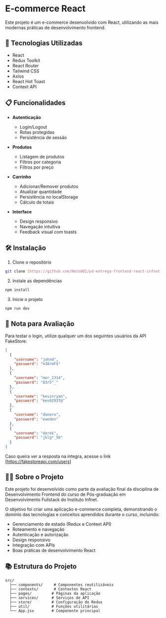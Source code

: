 # E-commerce React

Este projeto é um e-commerce desenvolvido com React, utilizando as mais modernas práticas de desenvolvimento frontend.

## 🚀 Tecnologias Utilizadas

- React
- Redux Toolkit
- React Router
- Tailwind CSS
- Axios
- React Hot Toast
- Context API

## 📋 Funcionalidades

- **Autenticação**

  - Login/Logout
  - Rotas protegidas
  - Persistência de sessão

- **Produtos**

  - Listagem de produtos
  - Filtros por categoria
  - Filtros por preço

- **Carrinho**

  - Adicionar/Remover produtos
  - Atualizar quantidade
  - Persistência no localStorage
  - Cálculo de totais

- **Interface**
  - Design responsivo
  - Navegação intuitiva
  - Feedback visual com toasts

## 🛠️ Instalação

1. Clone o repositório

```bash
git clone [https://github.com/Neto002/pd-entrega-frontend-react-infnet]
```

2. Instale as dependências

```bash
npm install
```

3. Inicie o projeto

```bash
npm run dev
```

## 📝 Nota para Avaliação

Para testar o login, utilize qualquer um dos seguintes usuários da API FakeStore:

```json
[
  {
    "username": "johnd",
    "password": "m38rmF$"
  },
  {
    "username": "mor_2314",
    "password": "83r5^_"
  },
  {
    "username": "kevinryan",
    "password": "kev02937@"
  },
  {
    "username": "donero",
    "password": "ewedon"
  },
  {
    "username": "derek",
    "password": "jklg*_56"
  }
]
```

Caso queira ver a resposta na íntegra, acesse o link [https://fakestoreapi.com/users]

## 👨‍🎓 Sobre o Projeto

Este projeto foi desenvolvido como parte da avaliação final da disciplina de Desenvolvimento Frontend do curso de Pós-graduação em Desenvolvimento Fullstack do Instituto Infnet.

O objetivo foi criar uma aplicação e-commerce completa, demonstrando o domínio das tecnologias e conceitos aprendidos durante o curso, incluindo:

- Gerenciamento de estado (Redux e Context API)
- Roteamento e navegação
- Autenticação e autorização
- Design responsivo
- Integração com APIs
- Boas práticas de desenvolvimento React

## 📚 Estrutura do Projeto

```
src/
  ├── components/     # Componentes reutilizáveis
  ├── contexts/       # Contextos React
  ├── pages/         # Páginas da aplicação
  ├── services/      # Serviços de API
  ├── store/         # Configuração do Redux
  ├── util/          # Funções utilitárias
  └── App.jsx        # Componente principal
```
